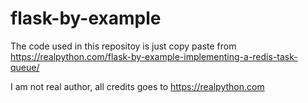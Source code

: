 # flask-by-example
The code used in this repositoy is just copy paste from https://realpython.com/flask-by-example-implementing-a-redis-task-queue/

I am not real author, all credits goes to https://realpython.com

